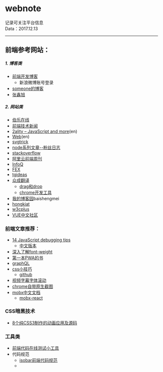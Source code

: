 # webnote
记录可关注平台信息  
Data：2017.12.13

-------------
## 前端参考网站：
##### 1. 博客类
+ [前端开发博客](http://caibaojian.com/fe-weekly-20171211.html)  
  	+ 新浪微博账号登录
+ [someone的博客](http://blog.bloomca.me/)
+ [张鑫旭](http://www.zhangxinxu.com/wordpress/)

##### 2. 网站类
+ [伯乐在线](http://web.jobbole.com/)
+ [前端技术新闻](https://uptodate.frontendrescue.org/zh/)
+ [2ality – JavaScript and more](http://2ality.com/archive.html)(en)
+ [Web](https://developers.google.com/web/updates/)(en)
+ [svgtrick](http://svgtrick.com/)
+ [node系列文章--粉丝日志](http://blog.fens.me/series-nodejs/)
+ [stackoverflow](https://stackoverflow.blog/)
+ [阿里云前端周刊](https://zhuanlan.zhihu.com/p/29637750)
+ [InfoQ](http://www.infoq.com/cn/Front-end/?utm_source=infoq&utm_medium=header_graybar&utm_campaign=topic_clk)
+ [FEX](http://fex.baidu.com/articles/)
+ [tgideas](http://tgideas.qq.com/#5)
+ [众成翻译](http://www.zcfy.cc/read)
	+ [drag和drop](http://zcfy.cc/article/rethinking-drag-and-drop-alex-reardon-medium-4195.html?t=new)
	+ [chrome开发工具](http://www.zcfy.cc/article/mastering-chrome-developer-tools-next-level-front-end-development-techniques-3722.html?t=selection)
+ [我的博客园](https://home.cnblogs.com/)baishengmei
+ [hongkiat](https://www.hongkiat.com/blog/)
+ [w3cplus](https://www.w3cplus.com/)
+ [VUE中文社区](https://www.vue-js.com/)




### 前端文章推荐：
+ [14 JavaScript debugging tips](https://raygun.com/javascript-debugging-tips?utm_source=cooperpress&utm_medium=primary&utm_campaign=cooperpress-javascript)
	+ [中文版本](https://github.com/xitu/gold-miner/blob/master/TODO/javascript-debugging-tips.md)
+ [深入了解font-weight](http://web.jobbole.com/88862/)
+ [第一本PWA的书](https://github.com/SangKa/PWA-Book-CN)
+ [graphQL](https://juejin.im/post/59fbd88e51882576ea350c53)
+ [css小技巧](https://mp.weixin.qq.com/s/k3OL5StXOv1igh26lLIHlg)
	+ [github](https://github.com/jawil/blog/issues/29)
+ [视频字幕字体滚动](http://www.jianshu.com/p/679e8f2de018)
+ [chrome自带原生截图](http://www.zhangxinxu.com/wordpress/)
+ [mobx中文文档](https://suprise.github.io/mobx-cn/)
	+ [mobx-react](http://foio.github.io/mobx-react/)


### CSS暗黑技术
+ [8个纯CSS3制作的动画应用及源码](http://geek.csdn.net/news/detail/243149)


### 工具类
+ [前端代码在线测试小工具](https://stackblitz.com/)
+ 代码规范
	+ [isobar前端代码规范](http://coderlmn.github.io/code-standards/)
	+ 

